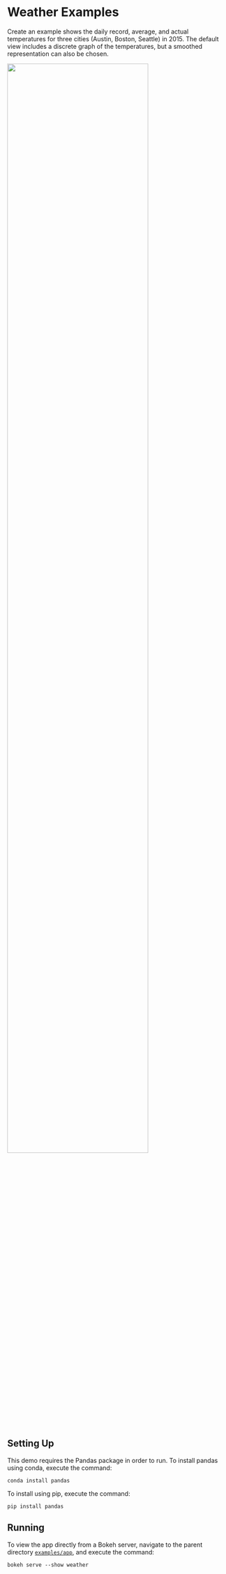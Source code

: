 # Weather Examples

Create an example shows the daily record, average, and actual temperatures for
three cities (Austin, Boston, Seattle) in 2015. The default view includes a
discrete graph of the temperatures, but a smoothed representation can also be
chosen.

<img src="https://static.bokeh.org/weather.png" width="80%"></img>

## Setting Up

This demo requires the Pandas package in order to run. To install pandas using
conda, execute the command:

    conda install pandas

To install using pip, execute the command:

    pip install pandas

## Running

To view the app directly from a Bokeh server, navigate to the parent directory
[`examples/app`](https://github.com/bokeh/bokeh/tree/master/examples/app),
and execute the command:

    bokeh serve --show weather
